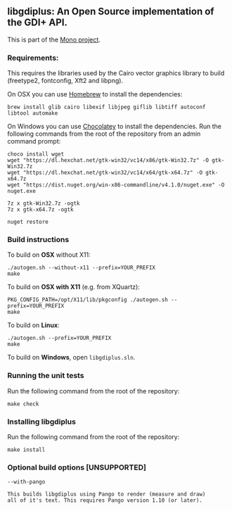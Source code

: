 ## libgdiplus: An Open Source implementation of the GDI+ API.

This is part of the [Mono project](http://www.mono-project.com/).

### Requirements:

This requires the libraries used by the Cairo vector graphics library to build (freetype2, fontconfig, Xft2 and libpng).

On OSX you can use [Homebrew](https://brew.sh/) to install the dependencies:

	brew install glib cairo libexif libjpeg giflib libtiff autoconf libtool automake

On Windows you can use [Chocolatey](https://chocolatey.org) to install the dependencies. Run the following commands from the root of the repository from an admin command prompt:

	choco install wget
	wget "https://dl.hexchat.net/gtk-win32/vc14/x86/gtk-Win32.7z" -O gtk-Win32.7z
	wget "https://dl.hexchat.net/gtk-win32/vc14/x64/gtk-x64.7z" -O gtk-x64.7z
	wget "https://dist.nuget.org/win-x86-commandline/v4.1.0/nuget.exe" -O nuget.exe

	7z x gtk-Win32.7z -ogtk
	7z x gtk-x64.7z -ogtk

	nuget restore

### Build instructions

To build on **OSX** without X11:

	./autogen.sh --without-x11 --prefix=YOUR_PREFIX
	make

To build on **OSX with X11** (e.g. from XQuartz):

	PKG_CONFIG_PATH=/opt/X11/lib/pkgconfig ./autogen.sh --prefix=YOUR_PREFIX
	make

To build on **Linux**:

	./autogen.sh --prefix=YOUR_PREFIX
	make

To build on **Windows**, open `libgdiplus.sln`.

### Running the unit tests

Run the following command from the root of the repository:

	make check

### Installing libgdiplus

Run the following command from the root of the repository:

	make install

### Optional build options [UNSUPPORTED]

	--with-pango

	This builds libgdiplus using Pango to render (measure and draw) 
	all of it's text. This requires Pango version 1.10 (or later).
